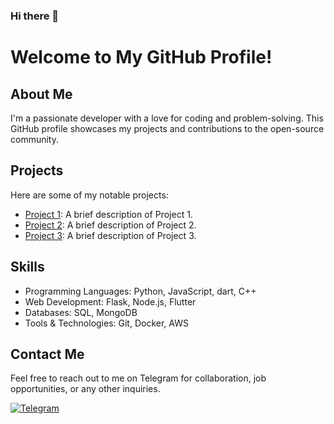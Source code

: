 ### Hi there 👋

# Welcome to My GitHub Profile!


## About Me

I'm a passionate developer with a love for coding and problem-solving. This GitHub profile showcases my projects and contributions to the open-source community.

## Projects

Here are some of my notable projects:

- [Project 1](link/to/project1): A brief description of Project 1.
- [Project 2](link/to/project2): A brief description of Project 2.
- [Project 3](link/to/project3): A brief description of Project 3.

## Skills

- Programming Languages: Python, JavaScript, dart, C++
- Web Development: Flask, Node.js, Flutter
- Databases: SQL, MongoDB
- Tools & Technologies: Git, Docker, AWS

## Contact Me

Feel free to reach out to me on Telegram for collaboration, job opportunities, or any other inquiries.

[![Telegram](https://img.shields.io/badge/Telegram-2CA5E0?style=flat-squeare&logo=telegram&logoColor=white)](https://t.me/FAS17px)
